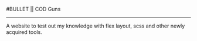 #BULLET || COD Guns

****

A website to test out my knowledge with flex layout, scss and other newly acquired tools.
